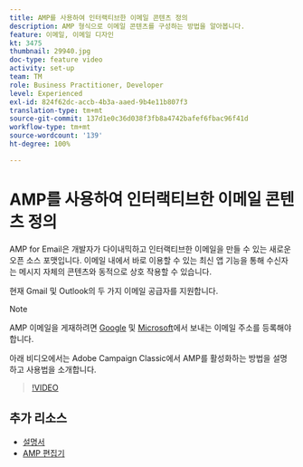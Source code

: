```yaml
---
title: AMP를 사용하여 인터랙티브한 이메일 콘텐츠 정의
description: AMP 형식으로 이메일 콘텐츠를 구성하는 방법을 알아봅니다.
feature: 이메일, 이메일 디자인
kt: 3475
thumbnail: 29940.jpg
doc-type: feature video
activity: set-up
team: TM
role: Business Practitioner, Developer
level: Experienced
exl-id: 824f62dc-accb-4b3a-aaed-9b4e11b807f3
translation-type: tm+mt
source-git-commit: 137d1e0c36d038f3fb8a4742bafef6fbac96f41d
workflow-type: tm+mt
source-wordcount: '139'
ht-degree: 100%

---
```


# AMP를 사용하여 인터랙티브한 이메일 콘텐츠 정의

AMP for Email은 개발자가 다이내믹하고 인터랙티브한 이메일을 만들 수 있는 새로운 오픈 소스 포맷입니다. 이메일 내에서 바로 이용할 수 있는 최신 앱 기능을 통해 수신자는 메시지 자체의 콘텐츠와 동적으로 상호 작용할 수 있습니다.

현재 Gmail 및 Outlook의 두 가지 이메일 공급자를 지원합니다. 

>[!NOTE]
>
>AMP 이메일을 게재하려면 [Google](https://developers.google.com/gmail/ampemail/register) 및 [Microsoft](https://docs.microsoft.com/en-us/outlook/amphtml/register-outlook)에서 보내는 이메일 주소를 등록해야 합니다.

아래 비디오에서는 Adobe Campaign Classic에서 AMP를 활성화하는 방법을 설명하고 사용법을 소개합니다.

>[!VIDEO](https://video.tv.adobe.com/v/29940?quality=12&learn=on)

## 추가 리소스

* [설명서](https://docs.adobe.com/content/help/ko-KR/campaign-classic/using/sending-messages/sending-emails/defining-the-email-content.html)
* [AMP 편집기](https://playground.amp.dev/)
